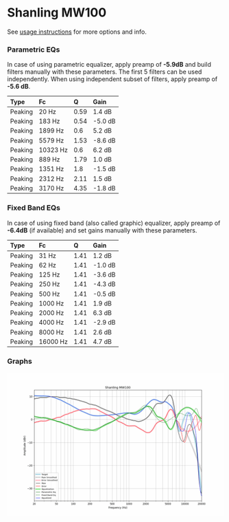 # Shanling MW100
See [usage instructions](https://github.com/jaakkopasanen/AutoEq#usage) for more options and info.

### Parametric EQs
In case of using parametric equalizer, apply preamp of **-5.9dB** and build filters manually
with these parameters. The first 5 filters can be used independently.
When using independent subset of filters, apply preamp of **-5.6 dB**.

| Type    | Fc       |    Q | Gain    |
|:--------|:---------|:-----|:--------|
| Peaking | 20 Hz    | 0.59 | 1.4 dB  |
| Peaking | 183 Hz   | 0.54 | -5.0 dB |
| Peaking | 1899 Hz  | 0.6  | 5.2 dB  |
| Peaking | 5579 Hz  | 1.53 | -8.6 dB |
| Peaking | 10323 Hz | 0.6  | 6.2 dB  |
| Peaking | 889 Hz   | 1.79 | 1.0 dB  |
| Peaking | 1351 Hz  | 1.8  | -1.5 dB |
| Peaking | 2312 Hz  | 2.11 | 1.5 dB  |
| Peaking | 3170 Hz  | 4.35 | -1.8 dB |

### Fixed Band EQs
In case of using fixed band (also called graphic) equalizer, apply preamp of **-6.4dB**
(if available) and set gains manually with these parameters.

| Type    | Fc       |    Q | Gain    |
|:--------|:---------|:-----|:--------|
| Peaking | 31 Hz    | 1.41 | 1.2 dB  |
| Peaking | 62 Hz    | 1.41 | -1.0 dB |
| Peaking | 125 Hz   | 1.41 | -3.6 dB |
| Peaking | 250 Hz   | 1.41 | -4.3 dB |
| Peaking | 500 Hz   | 1.41 | -0.5 dB |
| Peaking | 1000 Hz  | 1.41 | 1.9 dB  |
| Peaking | 2000 Hz  | 1.41 | 6.3 dB  |
| Peaking | 4000 Hz  | 1.41 | -2.9 dB |
| Peaking | 8000 Hz  | 1.41 | 2.6 dB  |
| Peaking | 16000 Hz | 1.41 | 4.7 dB  |

### Graphs
![](./Shanling%20MW100.png)